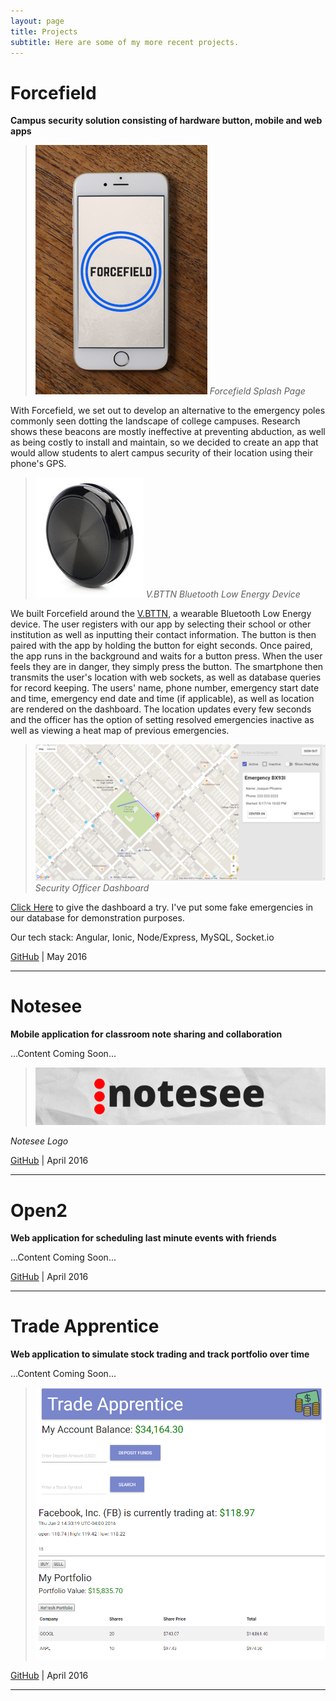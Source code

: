 ```yaml
---
layout: page
title: Projects
subtitle: Here are some of my more recent projects.
---
```


# Forcefield

**Campus security solution consisting of hardware button, mobile and web apps**

>![Forcefield Logo](/img/forcefield-iphone.png)
*Forcefield Splash Page*

With Forcefield, we set out to develop an alternative to the emergency poles commonly seen dotting the landscape of college campuses.  Research shows these beacons are mostly ineffective at preventing abduction, as well as being costly to install and maintain, so we decided to create an app that would allow students to alert campus security of their location using their phone's GPS.

>![V.BTTN](/img/button.png)
*V.BTTN Bluetooth Low Energy Device*

We built Forcefield around the [V.BTTN](http://www.vsnmobil.com/products/v-bttn-wearable-bluetooth-le-4-0-device), a wearable Bluetooth Low Energy device.  The user registers with our app by selecting their school or other institution as well as inputting their contact information.  The button is then paired with the app by holding the button for eight seconds.  Once paired, the app runs in the background and waits for a button press.  When the user feels they are in danger, they simply press the button.  The smartphone then transmits the user's location with web sockets, as well as database queries for record keeping.  The users' name, phone number, emergency start date and time, emergency end date and time (if applicable), as well as location are rendered on the dashboard.  The location updates every few seconds and the officer has the option of setting resolved emergencies inactive as well as viewing a heat map of previous emergencies.

>![Forcefield Dashboard](/img/forcefield-dashboard.png)
*Security Officer Dashboard*

[Click Here](http://forcefield.herokuapp.com/#/dashboard) to give the dashboard a try.  I've put some fake emergencies in our database for demonstration purposes.

Our tech stack: Angular, Ionic, Node/Express, MySQL, Socket.io

[GitHub](https://github.com/MKS-Elixr/forcefield) | May 2016

---

# Notesee

**Mobile application for classroom note sharing and collaboration** 

...Content Coming Soon...

>![Notesee Logo](/img/notesee-banner.png)

_Notesee Logo_

[GitHub](https://github.com/MKS-PostgreSQL/notesee) | April 2016

---

# Open2

**Web application for scheduling last minute events with friends**

...Content Coming Soon...

[GitHub](https://github.com/MKS-PostgreSQL/open2) | April 2016

---

# Trade Apprentice

**Web application to simulate stock trading and track portfolio over time**

...Content Coming Soon...

>![Trade Apprentice Screenshot](/img/trade-apprentice-screenshot.png)

[GitHub](https://github.com/cse25/trade-apprentice) | April 2016

---
